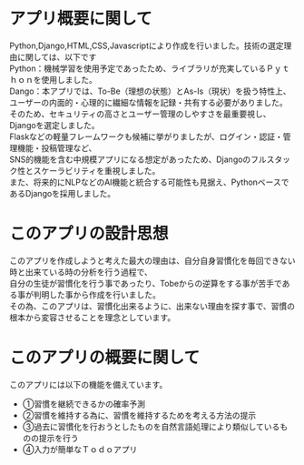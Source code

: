 <h1>アプリ概要に関して</h1>
<body>
  <div class="gijutu">
    <p>Python,Django,HTML,CSS,Javascriptにより作成を行いました。技術の選定理由に関しては、以下です<br>
    Python：機械学習を使用予定であったため、ライブラリが充実しているＰｙｔｈｏｎを使用しました。<br>
    Dango：本アプリでは、To-Be（理想の状態）とAs-Is（現状）を扱う特性上、ユーザーの内面的・心理的に繊細な情報を記録・共有する必要がありました。<br>そのため、セキュリティの高さとユーザー管理のしやすさを最重要視し、Djangoを選定しました。<br>
Flaskなどの軽量フレームワークも候補に挙がりましたが、ログイン・認証・管理機能・投稿管理など、<br>SNS的機能を含む中規模アプリになる想定があったため、Djangoのフルスタック性とスケーラビリティを重視しました。<br>また、将来的にNLPなどのAI機能と統合する可能性も見据え、PythonベースであるDjangoを採用しました。</p>
  </div>
  <div class="keii">
    <h1>このアプリの設計思想</h1>
    <p>このアプリを作成しようと考えた最大の理由は、自分自身習慣化を毎回できない時と出来ている時の分析を行う過程で、<br>自分の生徒が習慣化を行う事であったり、Tobeからの逆算をする事が苦手である事が判明した事から作成を行いました。<br>その為、このアプリは、習慣化出来るように、出来ない理由を探す事で、習慣の根本から変容させることを理念としています。<br></p>
  </div>
  <div class="gaiyou">
    <h1>このアプリの概要に関して</h1>
    <p>このアプリには以下の機能を備えています。</p>
    <ul>
      <li>①習慣を継続できるかの確率予測</li>
      <li>②習慣を維持する為に、習慣を維持するためを考える方法の提示</li>
      <li>③過去に習慣化を行おうとしたものを自然言語処理により類似しているものの提示を行う</li>
      <li>④入力が簡単なＴｏｄｏアプリ</li>
    </ul>
  </div>
  
</body>
